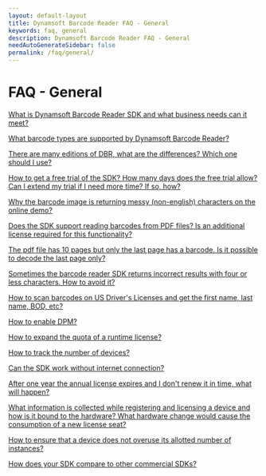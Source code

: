 ```yaml
---
layout: default-layout
title: Dynamsoft Barcode Reader FAQ - General
keywords: faq, general
description: Dynamsoft Barcode Reader FAQ - General
needAutoGenerateSidebar: false
permalink: /faq/general/
---
```


# FAQ - General

<a href="what-is-dbr.html" target="_blank">What is Dynamsoft Barcode Reader SDK and what business needs can it meet?</a>

<a href="supported-barcode-formats.html" target="_blank">What barcode types are supported by Dynamsoft Barcode Reader?</a>

<a href="different-editions-of-dbr.html" target="_blank">There are many editions of DBR, what are the differences? Which one should I use?</a>

<a href="dbr-free-trial.html" target="_blank">How to get a free trial of the SDK? How many days does the free trial allow? Can I extend my trial if I need more time? If so, how?</a>

<a href="non-english-characters.html" target="_blank">Why the barcode image is returning messy (non-english) characters on the online demo?</a>

<a href="dbr-supports-pdf.html" target="_blank">Does the SDK support reading barcodes from PDF files? Is an additional license required for this functionality?</a>

<a href="scan-specific-page.html" target="_blank">The pdf file has 10 pages but only the last page has a barcode. Is it possible to decode the last page only?</a>

<a href="avoid-incorrect-results.html" target="_blank">Sometimes the barcode reader SDK returns incorrect results with four or less characters. How to avoid it?</a>

<a href="scan-us-drivers-license.html" target="_blank">How to scan barcodes on US Driver's Licenses and get the first name, last name, BOD, etc?</a>

<a href="how-to-enable-dpm.html" target="_blank">How to enable DPM?</a>

<a href="expand-quota-for-runtime-license.html" target="_blank">How to expand the quota of a runtime license?</a>

<a href="track-license.html" target="_blank">How to track the number of devices?</a>

<a href="sdk-works-without-internet.html" target="_blank">Can the SDK work without internet connection?</a>

<a href="what-happens-if-license-expires.html" target="_blank">After one year the annual license expires and I don't renew it in time, what will happen?</a>

<a href="how-hardware-is-bind-to-license.html" target="_blank">What information is collected while registering and licensing a device and how is it bound to the hardware? What hardware change would cause the consumption of a new license seat?</a>

<a href="ensure-no-overuse.html" target="_blank">How to ensure that a device does not overuse its allotted number of instances?</a>

<a href="competitors-comparison.html" target="_blank">How does your SDK compare to other commercial SDKs?</a>
